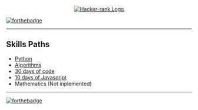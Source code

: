 <div align="center">

[![Hacker-rank Logo](https://miro.medium.com/max/5522/1*JhV105AX1GNhHhqc8ZunEg.png)](https://www.hackerrank.com/pumacens)

</div>

[![forthebadge](https://forthebadge.com/images/badges/winter-is-coming.svg)](https://forthebadge.com)

<hr>

## Skills Paths

  - [Python](./Python_Files)
  - [Algorithms](./Algorithms_Files)
  - [30 days of code](./30_days_code)
  - [10 days of Javascript](./10_days_javascript)
  - Mathematics (Not inplemented)

<hr>

[![forthebadge](https://forthebadge.com/images/badges/60-percent-of-the-time-works-every-time.svg)](https://forthebadge.com)